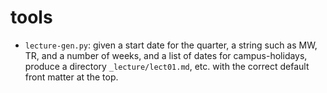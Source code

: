 # tools

 * `lecture-gen.py`: given a start date for the quarter, a string such as MW, TR, and a number of weeks, and a list of dates for campus-holidays, produce a directory `_lecture/lect01.md`, etc. with the correct default front matter at the top.
 
 
